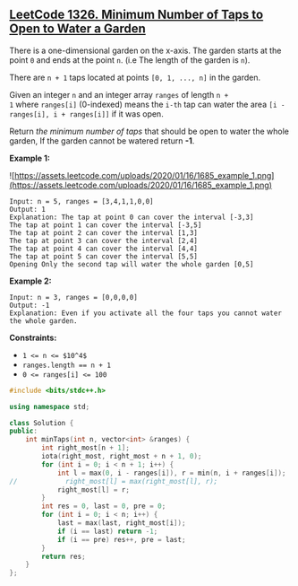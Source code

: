 ## [LeetCode 1326. Minimum Number of Taps to Open to Water a Garden](https://leetcode.cn/problems/minimum-number-of-taps-to-open-to-water-a-garden/)

There is a one-dimensional garden on the x-axis. The garden starts at the point `0` and ends at the point `n`. (i.e The length of the garden is `n`).

There are `n + 1` taps located at points `[0, 1, ..., n]` in the garden.

Given an integer `n` and an integer array `ranges` of length `n + 1` where `ranges[i]` (0-indexed) means the `i-th` tap can water the area `[i - ranges[i], i + ranges[i]]` if it was open.

Return _the minimum number of taps_ that should be open to water the whole garden, If the garden cannot be watered return **-1**.

**Example 1:**

![https://assets.leetcode.com/uploads/2020/01/16/1685_example_1.png](https://assets.leetcode.com/uploads/2020/01/16/1685_example_1.png)

```
Input: n = 5, ranges = [3,4,1,1,0,0]
Output: 1
Explanation: The tap at point 0 can cover the interval [-3,3]
The tap at point 1 can cover the interval [-3,5]
The tap at point 2 can cover the interval [1,3]
The tap at point 3 can cover the interval [2,4]
The tap at point 4 can cover the interval [4,4]
The tap at point 5 can cover the interval [5,5]
Opening Only the second tap will water the whole garden [0,5]
```

**Example 2:**

```
Input: n = 3, ranges = [0,0,0,0]
Output: -1
Explanation: Even if you activate all the four taps you cannot water the whole garden.
```

**Constraints:**

-   `1 <= n <= $10^4$`
-   `ranges.length == n + 1`
-   `0 <= ranges[i] <= 100`

```cpp
#include <bits/stdc++.h>

using namespace std;

class Solution {
public:
    int minTaps(int n, vector<int> &ranges) {
        int right_most[n + 1];
        iota(right_most, right_most + n + 1, 0);
        for (int i = 0; i < n + 1; i++) {
            int l = max(0, i - ranges[i]), r = min(n, i + ranges[i]);
//            right_most[l] = max(right_most[l], r);
            right_most[l] = r;
        }
        int res = 0, last = 0, pre = 0;
        for (int i = 0; i < n; i++) {
            last = max(last, right_most[i]);
            if (i == last) return -1;
            if (i == pre) res++, pre = last;
        }
        return res;
    }
};
```